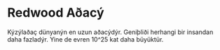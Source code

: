 # Redwood Aðacý

Kýzýlaðaç dünyanýn en uzun aðacýdýr. Geniþliði herhangi bir insandan daha
fazladýr. Yine de evren 10^25 kat daha büyüktür.
